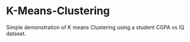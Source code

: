 # K-Means-Clustering
Simple demonstration of K means Clustering using a student CGPA vs IQ dataset.
